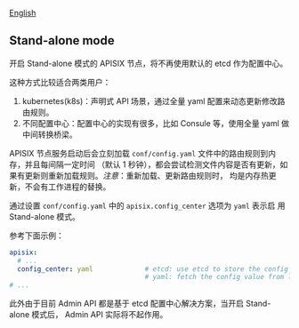 [English](stand-alone.md)

## Stand-alone mode

开启 Stand-alone 模式的 APISIX 节点，将不再使用默认的 etcd 作为配置中心。

这种方式比较适合两类用户：
1. kubernetes(k8s)：声明式 API 场景，通过全量 yaml 配置来动态更新修改路由规则。
2. 不同配置中心：配置中心的实现有很多，比如 Consule 等，使用全量 yaml 做中间转换桥梁。

APISIX 节点服务启动后会立刻加载 `conf/config.yaml` 文件中的路由规则到内存，并且每间隔一定时间
（默认 1 秒钟），都会尝试检测文件内容是否有更新，如果有更新则重新加载规则。*注意*：重新加载、更新路由规则时，
均是内存热更新，不会有工作进程的替换。

通过设置 `conf/config.yaml` 中的 `apisix.config_center` 选项为 `yaml` 表示启
用 Stand-alone 模式。

参考下面示例：

```yaml
apisix:
  # ...
  config_center: yaml             # etcd: use etcd to store the config value
                                  # yaml: fetch the config value from local yaml file `/your_path/conf/apisix.yaml`
# ...
```

此外由于目前 Admin API 都是基于 etcd 配置中心解决方案，当开启 Stand-alone 模式后，
Admin API 实际将不起作用。
